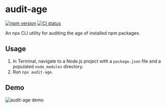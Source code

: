 # audit-age

[![npm version](https://img.shields.io/npm/v/audit-age.svg)](https://npm.im/audit-age) [![CI status](https://github.com/jaydenseric/audit-age/workflows/CI/badge.svg)](https://github.com/jaydenseric/audit-age/actions)

An npx CLI utility for auditing the age of installed npm packages.

## Usage

1.  In Terminal, navigate to a Node.js project with a `package.json` file and a populated `node_modules` directory.
2.  Run `npx audit-age`.

## Demo

![audit-age demo](https://cdn.rawgit.com/jaydenseric/audit-age/7f272c7/demo.svg)
